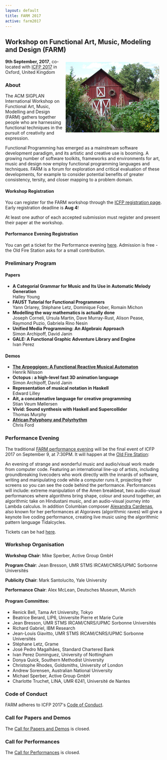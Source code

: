 ```yaml
---
layout: default
title: FARM 2017
active: farm2017
---
```


## Workshop on Functional Art, Music, Modeling and Design (FARM)

<img src="/files/farm-lambda-small.jpg" style="float: right; margin: 10px;" />

**9th September, 2017**, co-located with
[ICFP 2017](http://icfp17.sigplan.org/home) in Oxford, United Kingdom

### About

The ACM SIGPLAN International Workshop on Functional Art, Music,
Modelling and Design (FARM) gathers together people who are harnessing
functional techniques in the pursuit of creativity and expression.

Functional Programming has emerged as a mainstream software
development paradigm, and its artistic and creative use is booming. A
growing number of software toolkits, frameworks and environments for
art, music and design now employ functional programming languages and
techniques. FARM is a forum for exploration and critical evaluation of
these developments, for example to consider potential benefits of
greater consistency, tersity, and closer mapping to a problem domain.

#### Workshop Registration

You can register for the FARM workshop through
the
[ICFP registration page](http://icfp17.sigplan.org/attending/registration).
Early registration deadline is **Aug 4**!

At least one author of each accepted submission must register and present their paper at the workshop. 

#### Performance Evening Registration

You can get a ticket for the Performance
evening
[here](https://oldfirestation.org.uk/whats-on/?ts_routing=/shows/873576176).
Admission is free - the Old Fire Station asks for a small contribution.

### Preliminary Program

#### Papers

* **A Categorial Grammar for Music and Its Use in Automatic Melody
	Generation**<br/>
	Halley Young
* **FAUST Tutorial for Functional Programmers**<br/>
  Yann Orlarey, Stéphane Letz, Dominique Fober, Romain Michon
* **Modelling the way mathematics is actually done**<br/>
  Joseph Corneli, Ursula Martin, Dave Murray-Rust, Alison Pease, Raymond Puzio, Gabriela Rino Nesin
* **Unified Media Programming: An Algebraic Approach**<br/>
  Simon Archipoff, David Janin
* **GALE: A Functional Graphic Adventure Library and Engine**<br/>
  Ivan Perez

#### Demos

* **[The Arpeggigon: A Functional Reactive Musical Automaton](arpeggigon.html)**  <br/>
  Henrik Nilsson
* **Octopus : a high-level fast 3D animation language**<br/>
  Simon Archipoff, David Janin
* **Representation of musical notation in Haskell**<br/>
  Edward Lilley
* **Ait, a concatenative language for creative programming**<br/>
  Stian Veum Møllersen
* **Vivid: Sound synthesis with Haskell and Supercollider**<br/>
  Thomas Murphy
* **[African Polyphony and Polyrhythm](african-polyphony)**<br/>
  Chris Ford

### Performance Evening

The
traditional
[FARM performance evening](https://oldfirestation.org.uk/whats-on/?ts_routing=/shows/873576176) will
be the final event of ICFP 2017 on September 9, at 7:30PM.  It will
happen at
the
[Old Fire Station](https://oldfirestation.ticketsolve.com/venues/126561395/shows):

An evening of strange and wonderful music and audio/visual work made
from computer code. Featuring an international line-up of artists,
including groundbreaking livecoders who work directly with the innards
of software, writing and manipulating code while a computer runs it,
projecting their screens so you can see the code behind the
performance. Performances will include: extreme manipulation of the
Amen breakbeat, two audio-visual performances where algorithms bring
shape, colour and sound together, an algorithmic take on Hindustani
music, and an audio-visual journey into Lambda calculus. In addition
Columbian
composer
[Alexandra Cardenas](http://cargocollective.com/tiemposdelruido), also
known for her performances at Algoraves (algorithmic raves) will give
a keynote live coding performance, creating live music using the
algorithmic pattern language Tidalcycles.

Tickets can be
had
[here](https://oldfirestation.org.uk/whats-on/?ts_routing=/shows/873576176).

### Workshop Organisation

**Workshop Chair**: Mike Sperber, Active Group GmbH

**Program Chair**: Jean Bresson, UMR STMS IRCAM/CNRS/UPMC Sorbonne Universités

**Publicity Chair**: Mark Santolucito, Yale University

**Performance Chair**: Alex McLean, Deutsches Museum, Munich

#### Program Committee:
* Renick Bell, Tama Art University, Tokyo
* Beatrice Berard,	LIP6, Universite Pierre et Marie Curie
* Jean Bresson,		UMR STMS IRCAM/CNRS/UPMC Sorbonne Universités
* Richard Gabriel,	IBM Research
* Jean-Louis Giavitto,	UMR STMS IRCAM/CNRS/UPMC Sorbonne Universités
* Stéphane Letz,		Grame
* José Pedro Magalhães,	Standard Chartered Bank
* Ivan Perez Dominguez,	University of Nottingham
* Donya Quick, 	Southern Methodist University
* Christophe Rhodes,	Goldsmiths, University of London
* Andrew Sorensen,		Australian National University
* Michael Sperber,		Active Group GmbH
* Charlotte Truchet,	LINA, UMR 6241, Université de Nantes

### Code of Conduct

FARM adheres to ICFP 2017's
[Code of Conduct](http://icfp17.sigplan.org/attending/code-of-conduct).

### Call for Papers and Demos

The [Call for Papers and Demos](cfp.html) is closed.

### Call for Performances

The [Call for Performances](call-for-performances.html) is closed.

